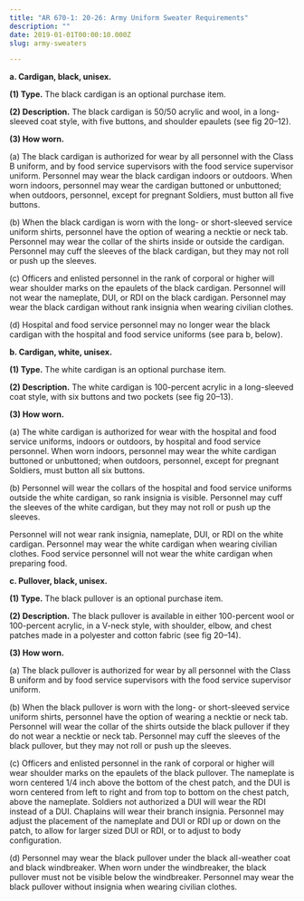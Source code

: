 ```yaml
---
title: "AR 670-1: 20-26: Army Uniform Sweater Requirements"
description: ""
date: 2019-01-01T00:00:10.000Z
slug: army-sweaters

---
```


<strong>a. Cardigan, black, unisex.</strong>

<strong>(1) Type.</strong> The black cardigan is an optional purchase item.

<strong>(2) Description.</strong> The black cardigan is 50/50 acrylic and wool, in a long-sleeved coat style, with five buttons, and shoulder epaulets (see fig 20–12).

<strong>(3) How worn.</strong>

(a) The black cardigan is authorized for wear by all personnel with the Class B uniform, and by food service supervisors with the food service supervisor uniform. Personnel may wear the black cardigan indoors or outdoors. When worn indoors, personnel may wear the cardigan buttoned or unbuttoned; when outdoors, personnel, except for pregnant Soldiers, must button all five buttons.

(b) When the black cardigan is worn with the long- or short-sleeved service uniform shirts, personnel have the option of wearing a necktie or neck tab. Personnel may wear the collar of the shirts inside or outside the cardigan. Personnel may cuff the sleeves of the black cardigan, but they may not roll or push up the sleeves.

(c) Officers and enlisted personnel in the rank of corporal or higher will wear shoulder marks on the epaulets of the black cardigan. Personnel will not wear the nameplate, DUI, or RDI on the black cardigan. Personnel may wear the black cardigan without rank insignia when wearing civilian clothes.

(d) Hospital and food service personnel may no longer wear the black cardigan with the hospital and food service uniforms (see para b, below).

<strong>b. Cardigan, white, unisex.</strong>

<strong>(1) Type.</strong> The white cardigan is an optional purchase item.

<strong>(2) Description.</strong> The white cardigan is 100-percent acrylic in a long-sleeved coat style, with six buttons and two pockets (see fig 20–13).

<strong>(3) How worn.</strong>

(a) The white cardigan is authorized for wear with the hospital and food service uniforms, indoors or outdoors, by hospital and food service personnel. When worn indoors, personnel may wear the white cardigan buttoned or unbuttoned; when outdoors, personnel, except for pregnant Soldiers, must button all six buttons.

(b) Personnel will wear the collars of the hospital and food service uniforms outside the white cardigan, so rank insignia is visible. Personnel may cuff the sleeves of the white cardigan, but they may not roll or push up the sleeves.

Personnel will not wear rank insignia, nameplate, DUI, or RDI on the white cardigan. Personnel may wear the white cardigan when wearing civilian clothes. Food service personnel will not wear the white cardigan when preparing food.

<strong>c. Pullover, black, unisex.</strong>

<strong>(1) Type.</strong> The black pullover is an optional purchase item.

<strong>(2) Description.</strong> The black pullover is available in either 100-percent wool or 100-percent acrylic, in a V-neck style, with shoulder, elbow, and chest patches made in a polyester and cotton fabric (see fig 20–14).

<strong>(3) How worn.</strong>

(a) The black pullover is authorized for wear by all personnel with the Class B uniform and by food service supervisors with the food service supervisor uniform.

(b) When the black pullover is worn with the long- or short-sleeved service uniform shirts, personnel have the option of wearing a necktie or neck tab. Personnel will wear the collar of the shirts outside the black pullover if they do not wear a necktie or neck tab. Personnel may cuff the sleeves of the black pullover, but they may not roll or push up the sleeves.

(c) Officers and enlisted personnel in the rank of corporal or higher will wear shoulder marks on the epaulets of the black pullover. The nameplate is worn centered 1/4 inch above the bottom of the chest patch, and the DUI is worn centered from left to right and from top to bottom on the chest patch, above the nameplate. Soldiers not authorized a DUI will wear the RDI instead of a DUI. Chaplains will wear their branch insignia. Personnel may adjust the placement of the nameplate and DUI or RDI up or down on the patch, to allow for larger sized DUI or RDI, or to adjust to body configuration.

(d) Personnel may wear the black pullover under the black all-weather coat and black windbreaker. When worn under the windbreaker, the black pullover must not be visible below the windbreaker. Personnel may wear the black pullover without insignia when wearing civilian clothes.
